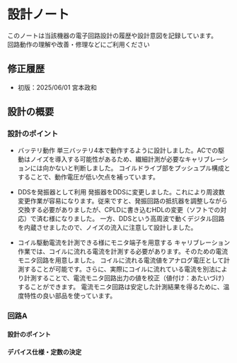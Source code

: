 # 設計ノート
このノートは当該機器の電子回路設計の履歴や設計意図を記録しています。</br>
回路動作の理解や改善・修理などにご利用ください

## 修正履歴
- 初版：2025/06/01  宮本政和

## 設計の概要
### 設計のポイント
- バッテリ動作
    単三バッテリ4本で動作するように設計しました。ACでの駆動はノイズを導入する可能性があるため、繊細計測が必要なキャリブレーションには向かないと判断しました。
    コイルドライブ部をプッシュプル構成とすることで、動作電圧が低い欠点を補っています。

- DDSを発振器として利用
  発振器をDDSに変更しました。これにより周波数変更作業が容易になります。従来ですと、発振回路の抵抗器を調整しながら交換する必要がありましたが、CPLDに書き込むHDLの変更（ソフトでの対応）で済む様になりました。
  一方、DDSという高周波で動くデジタル回路を内蔵させましたので、ノイズの流入に注意して設計しました。

- コイル駆動電流を計測できる様にモニタ端子を用意する
  キャリブレーション作業では、コイルに流れる電流を計測する必要があります。そのための電流モニタ回路を用意しました。
  コイルに流れる電流値をアナログ電圧として計測することが可能です。さらに、実際にコイルに流れている電流を別法により計測することで、電流モニタ回路出力の値を校正（値付け：あたいづけ）することができます。
  電流モニタ回路は安定した計測結果を得るために、温度特性の良い部品を使っています。
  

### 回路A
#### 設計のポイント
#### デバイス仕様・定数の決定